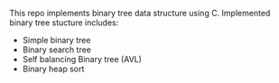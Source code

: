This repo implements binary tree data structure using C.
Implemented binary tree stucture includes:
 - Simple binary tree
 - Binary search tree
 - Self balancing Binary tree (AVL)
 - Binary heap sort

